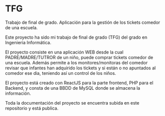 # TFG
Trabajo de final de grado. Aplicación para la gestión de los tickets comedor de una escuela.

Este proyecto ha sido mi trabajo de final de grado (TFG) del grado en Ingenieria Informática. 

El proyecto consiste en una aplicación WEB desde la cual PADRE/MADRE/TUTROR de un niño, puede comprar tickets comedor de una escuela. Además permite a los monitores/monitoras del comedor revisar que infantes han adquirido 
los tickets y si están o no apuntados al comedor ese dia, teniendo así un control de los niños.

El proyecto está creado con ReactJS para la parte frontend, PHP para el Backend, y consta de una BBDD de MySQL donde se almacena la información.

Toda la documentación del proyecto se encuentra subida en este repositorio y está publica.
